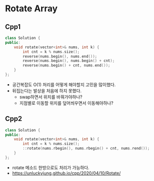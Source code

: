 # Rotate Array

## Cpp1
```cpp
class Solution {
public:
    void rotate(vector<int>& nums, int k) {
        int cnt = k % nums.size();
        reverse(nums.begin(), nums.end());
        reverse(nums.begin(), nums.begin() + cnt);
        reverse(nums.begin() + cnt, nums.end());
    }
};
```

- 공간복잡도 O(1) 처리를 어떻게 해야할지 고민을 많이했다.
- 뒤집는다는 발상을 처음에 하지 못했다.
  - swap하면서 위치를 바꿔가야하나?
  - 지점별로 이동할 위치를 덮어씌우면서 이동해야하나?

## Cpp2

```cpp
class Solution {
public:
    void rotate(vector<int>& nums, int k) {
        int cnt = k % nums.size();
        ::rotate(nums.rbegin(), nums.rbegin() + cnt, nums.rend());
    }
};
```

- rotate 메소드 한방으로도 처리가 가능하다.
- https://unluckyjung.github.io/cpp/2020/04/10/Rotate/